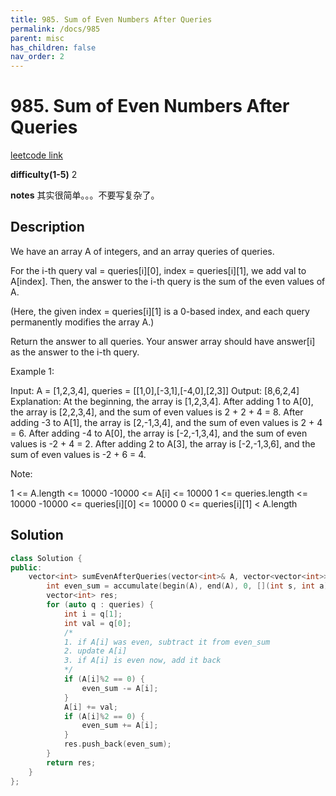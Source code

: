 ```yaml
---
title: 985. Sum of Even Numbers After Queries
permalink: /docs/985
parent: misc
has_children: false
nav_order: 2
---
```

# 985. Sum of Even Numbers After Queries
[leetcode link](https://leetcode.com/problems/sum-of-even-numbers-after-queries/)

**difficulty(1-5)** 
2

**notes** 
其实很简单。。。不要写复杂了。

## Description
We have an array A of integers, and an array queries of queries.

For the i-th query val = queries[i][0], index = queries[i][1], we add val to A[index].  Then, the answer to the i-th query is the sum of the even values of A.

(Here, the given index = queries[i][1] is a 0-based index, and each query permanently modifies the array A.)

Return the answer to all queries.  Your answer array should have answer[i] as the answer to the i-th query.

Example 1:

Input: A = [1,2,3,4], queries = [[1,0],[-3,1],[-4,0],[2,3]]
Output: [8,6,2,4]
Explanation: 
At the beginning, the array is [1,2,3,4].
After adding 1 to A[0], the array is [2,2,3,4], and the sum of even values is 2 + 2 + 4 = 8.
After adding -3 to A[1], the array is [2,-1,3,4], and the sum of even values is 2 + 4 = 6.
After adding -4 to A[0], the array is [-2,-1,3,4], and the sum of even values is -2 + 4 = 2.
After adding 2 to A[3], the array is [-2,-1,3,6], and the sum of even values is -2 + 6 = 4.
 

Note:

1 <= A.length <= 10000
-10000 <= A[i] <= 10000
1 <= queries.length <= 10000
-10000 <= queries[i][0] <= 10000
0 <= queries[i][1] < A.length

## Solution
```c++
class Solution {
public:
    vector<int> sumEvenAfterQueries(vector<int>& A, vector<vector<int>>& queries) {
        int even_sum = accumulate(begin(A), end(A), 0, [](int s, int a) {return s + (a%2 == 0? a : 0);});
        vector<int> res;
        for (auto q : queries) {
            int i = q[1];
            int val = q[0];
            /*
            1. if A[i] was even, subtract it from even_sum
            2. update A[i]
            3. if A[i] is even now, add it back
            */
            if (A[i]%2 == 0) {
                even_sum -= A[i];
            }
            A[i] += val;
            if (A[i]%2 == 0) {
                even_sum += A[i];
            }
            res.push_back(even_sum);
        }
        return res;                                  
    }
};
``` 

<!-- 
Default label
{: .label }

Blue label
{: .label .label-blue }

Stable
{: .label .label-green }

New release
{: .label .label-purple }

Coming soon
{: .label .label-yellow }

Deprecated
{: .label .label-red } -->
